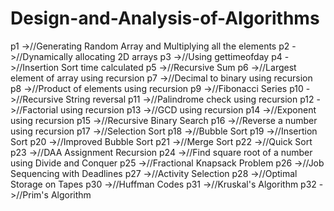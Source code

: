 # Design-and-Analysis-of-Algorithms

p1	->//Generating Random Array and Multiplying all the elements
p2	->//Dynamically allocating 2D arrays
p3	->//Using gettimeofday
p4	->//Insertion Sort time calculated
p5	->//Recursive Sum
p6	->//Largest element of array using recursion
p7	->//Decimal to binary using recursion
p8	->//Product of elements using recursion
p9	->//Fibonacci Series
p10	->//Recursive String reversal
p11	->//Palindrome check using recursion
p12	->//Factorial using recursion
p13	->//GCD using recursion
p14	->//Exponent using recursion
p15	->//Recursive Binary Search
p16	->//Reverse a number using recursion
p17	->//Selection Sort
p18	->//Bubble Sort
p19	->//Insertion Sort
p20	->//Improved Bubble Sort
p21	->//Merge Sort
p22	->//Quick Sort
p23	->//DAA Assignment Recursion
p24	->//Find square root of a number using Divide and Conquer
p25	->//Fractional Knapsack Problem
p26	->//Job Sequencing with Deadlines
p27	->//Activity Selection
p28	->//Optimal Storage on Tapes
p30	->//Huffman Codes
p31 ->//Kruskal's Algorithm
p32 ->//Prim's Algorithm
